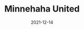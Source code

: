 ---
layout: photo_set
title:  "Minnehaha United"
directory_name: minnehaha_united
permalink: /minnehaha_united/
description: "Minnehaha United"
thumbnail_photo: "9W1A1541.jpeg"
date: "2021-12-14"

photos:
    set: minnehaha_united
    size: 3
---